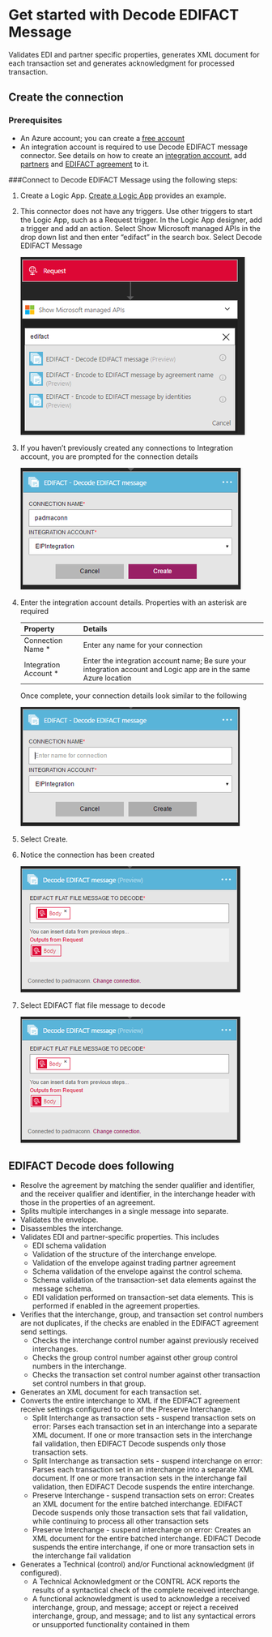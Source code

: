<properties 
	pageTitle="Learn about Enterprise Integration Pack Decode EDIFACT Message Connctor | Microsoft Azure App Service | Microsoft Azure" 
	description="Learn how to use partners with the Enterprise Integration Pack and Logic apps" 
	services="logic-apps" 
	documentationCenter=".net,nodejs,java"
	authors="padmavc" 
	manager="erikre" 
	editor=""/>

<tags 
	ms.service="logic-apps" 
	ms.workload="integration" 
	ms.tgt_pltfrm="na" 
	ms.devlang="na" 
	ms.topic="article" 
	ms.date="08/15/2016" 
	ms.author="padmavc"/>

# Get started with Decode EDIFACT Message

Validates EDI and partner specific properties, generates XML document for each transaction set and generates acknowledgment for processed transaction.

## Create the connection

### Prerequisites

* An Azure account; you can create a [free account](https://azure.microsoft.com/free)
* An integration account is required to use Decode EDIFACT message connector. See details on how to create an [integration account](https://azure.microsoft.com/en-us/documentation/articles/app-service-logic-enterprise-integration-accounts/), add [partners](https://azure.microsoft.com/en-us/documentation/articles/app-service-logic-enterprise-integration-partners/) and [EDIFACT agreement](https://azure.microsoft.com/en-us/documentation/articles/app-service-logic-enterprise-integration-edifact/) to it.

###Connect to Decode EDIFACT Message using the following steps:

1. Create a Logic App.  [Create a Logic App](https://azure.microsoft.com/en-us/documentation/articles/app-service-logic-create-a-logic-app/) provides an example.

2. This connector does not have any triggers. Use other triggers to start the Logic App, such as a Request trigger.  In the Logic App designer, add a trigger and add an action.  Select Show Microsoft managed APIs in the drop down list and then enter “edifact” in the search box.  Select Decode EDIFACT Message

	![](./media/app-service-logic-enterprise-integration-edifactorconnector/edifactdecodeimage1.png)
	
3. If you haven’t previously created any connections to Integration account, you are prompted for the connection details

	![](./media/app-service-logic-enterprise-integration-edifactorconnector/edifactdecodeimage2.png)  

4. Enter the integration account details.  Properties with an asterisk are required

	| Property | Details |
	| -------- | ------- |
	| Connection Name * | Enter any name for your connection |
	| Integration Account * | Enter the integration account name; Be sure your integration account and Logic app are in the same Azure location |

	Once complete, your connection details look similar to the following

	![](./media/app-service-logic-enterprise-integration-edifactorconnector/edifactdecodeimage3.png)  

5. Select Create.

6. Notice the connection has been created

	![](./media/app-service-logic-enterprise-integration-edifactorconnector/edifactdecodeimage5.png)  

7. Select EDIFACT flat file message to decode

	![](./media/app-service-logic-enterprise-integration-edifactorconnector/edifactdecodeimage5.png)  

## EDIFACT Decode does following

* Resolve the agreement by matching the sender qualifier and identifier, and the receiver qualifier and identifier, in the interchange header with those in the properties of an agreement.
* Splits multiple interchanges in a single message into separate.
* Validates the envelope.
* Disassembles the interchange.
* Validates EDI and partner-specific properties. This includes 
	* EDI schema validation
	* Validation of the structure of the interchange envelope.
	* Validation of the envelope against trading partner agreement 
	* Schema validation of the envelope against the control schema.
	* Schema validation of the transaction-set data elements against the message schema.
	* EDI validation performed on transaction-set data elements. This is performed if enabled in the agreement properties.
* Verifies that the interchange, group, and transaction set control numbers are not duplicates, if the checks are enabled in the EDIFACT agreement send settings. 
	* Checks the interchange control number against previously received interchanges. 
	* Checks the group control number against other group control numbers in the interchange. 
	* Checks the transaction set control number against other transaction set control numbers in that group.
* Generates an XML document for each transaction set.
* Converts the entire interchange to XML if the EDIFACT agreement receive settings configured to one of the Preserve Interchange.  
	* Split Interchange as transaction sets - suspend transaction sets on error: Parses each transaction set in an interchange into a separate XML document. If one or more transaction sets in the interchange fail validation, then EDIFACT Decode suspends only those transaction sets. 
	* Split Interchange as transaction sets - suspend interchange on error: Parses each transaction set in an interchange into a separate XML document.  If one or more transaction sets in the interchange fail validation, then EDIFACT Decode suspends the entire interchange.
	* Preserve Interchange - suspend transaction sets on error: Creates an XML document for the entire batched interchange. EDIFACT Decode suspends only those transaction sets that fail validation, while continuing to process all other transaction sets
	* Preserve Interchange - suspend interchange on error: Creates an XML document for the entire batched interchange. EDIFACT Decode suspends the entire interchange, if one or more transaction sets in the interchange fail validation
* Generates a Technical (control) and/or Functional acknowledgment (if configured).
	* A Technical Acknowledgment or the CONTRL ACK reports the results of a syntactical check of the complete received interchange.
	* A functional acknowledgment is used to acknowledge a received interchange, group, and message; accept or reject a received interchange, group, and message; and to list any syntactical errors or unsupported functionality contained in them
